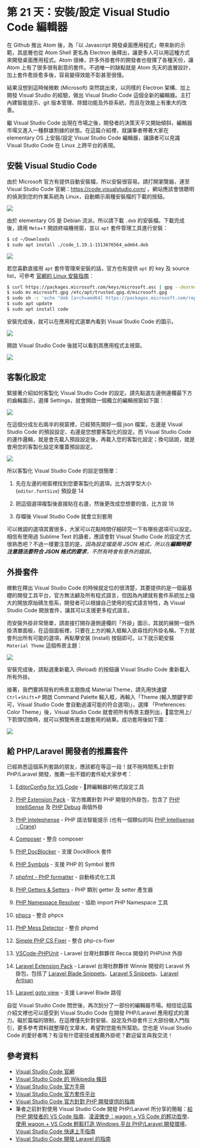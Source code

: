 # 第 21 天：安裝/設定 Visual Studio Code 編輯器

在 Github 推出 Atom 後，為「以 Javascript 開發桌面應用程式」帶來新的示範，其底層也從 Atom Shell 更名為 Electron 後釋出，讓更多人可以用這種方式來開發桌面應用程式。Atom 很棒，許多外掛套件的開發者也發揮了各種天份，讓 Atom 上有了很多很有創意的套件。不過唯一的缺點就是 Atom 先天的底層設計，加上套件愈掛愈多後，容易變得效能不彰甚至很慢。

結果沒想到這時候微軟 (Microsoft) 突然跳出來，以同樣的 Electron 架構、加上開發 Visual Studio 的經驗，做出 Visual Studio Code 這個全新的編輯器。主打內建智能提示、git 版本管理、除錯功能及外掛系統，而且在效能上有重大的改善。

繼 Visual Studio Code 出現在市場之後，開發者的決策天平又開始傾斜，編輯器市場又進入一種群雄割據的狀態。在這篇介紹裡，就讓筆者帶著大家在 elementary OS 上安裝/設定 Visual Studio Code 編輯器，讓讀者可以見識 Visual Studio Code 在 Linux 上跨平台的表現。

## 安裝 Visual Studio Code

由於 Microsoft 官方有提供自動安裝檔，所以安裝很容易。請打開瀏覽器，連至 Visual Studio Code 官網：https://code.visualstudio.com/ 。網站應該會很聰明的偵測到您的作業系統為 Linux，自動顯示兩種安裝檔的下載的按鈕。

![](assets/day-21/install-vscode-step1.png)

由於 elementary OS 是 Debian 流派，所以請下載 `.deb` 的安裝檔。下載完成後，請用 `Meta`+`T` 開啟終端機視窗，並以 `apt` 套件管理工具進行安裝：

```bash
$ cd ~/Downloads
$ sudo apt install ./code_1.19.1-1513676564_adm64.deb
```

![](assets/day-21/install-vscode-step2.png)

若您喜歡直接用 `apt` 套件管理來安裝的話，官方也有提供 `apt` 的 key 及 source list，可參考 [官網的 Linux 安裝指南](https://code.visualstudio.com/docs/setup/linux)：

```bash
$ curl https://packages.microsoft.com/keys/microsoft.asc | gpg --dearmor > microsoft.gpg
$ sudo mv microsoft.gpg /etc/apt/trusted.gpg.d/microsoft.gpg
$ sudo sh -c 'echo "deb [arch=amd64] https://packages.microsoft.com/repos/vscode stable main" > /etc/apt/sources.list.d/vscode.list'
$ sudo apt update
$ sudo apt install code
```

安裝完成後，就可以在應用程式選單內看到 Visual Studio Code 的圖示。

![](assets/day-21/install-vscode-step3.png)

開啟 Visual Studio Code 後就可以看到其應用程式主視窗。

![](assets/day-21/install-vscode-step4.png)

## 客製化設定

緊接著介紹如何客製化 Visual Studio Code 的設定。請先點選左邊側邊欄最下方的齒輪圖示，選擇 Settings，就會開啟一個獨立的編輯視窗如下圖：

![](assets/day-21/vscode-settings-step1.png)

在這個分成左右兩半的視窗裡，已經預先開好一個 json 檔案，左邊是 Visual Studio Code 的預設設定、右邊是您想要客製化的設定。而 Visual Studio Code 的運作邏輯，就是會先載入預設設定後，再載入您的客製化設定；換句話說，就是會用您的客製化設定來覆蓋預設設定。

![](assets/day-21/vscode-settings-step2.png)

所以客製化 Visual Studio Code 的設定很簡單：

1. 先在左邊的視窗裡找到您要客製化的選項，比方說字型大小 (`editor.fontSize`) 預設是 14

2. 把這個選項複製後直接貼在右邊，然後更改成您想要的值，比方說 18

3. 存檔後 Visual Studio Code 就會立刻套用

可以微調的選項其實很多，大家可以花點時間仔細研究一下有哪些選項可以設定。相信有使用過 Sublime Text 的讀者，應該會對 Visual Studio Code 的設定方式很熟悉吧？不過一樣要注意的是，*因為設定檔是用 JSON 格式，所以在**編輯時要注意語法要符合 JSON 格式的要求**，不然有時會有意外的錯誤。*

## 外掛套件

微軟在釋出 Visual Studio Code 的時候就定位的很清楚，其要提供的是一個最基礎的開發工具平台，官方無法顧及所有程式語言，但因為內建就有套件系統加上強大的開放原始碼生態系，開發者可以根據自己使用的程式語言特性，為 Visual Studio Code 開放套件，讓其可以支援更多程式語言。

而安裝外掛非常簡單，請直接打開存邊側邊欄的「外掛」圖示，其就的展開一個外掛清單面板，在這個面板裡，只要在上方的輸入框輸入欲尋找的外掛名稱，下方就會列出所有可能的選項，再點擊安裝 (Install) 按鈕即可。以下就示範安裝 `Material Theme` 這個佈景主題：

![](assets/day-21/vscode-extension-step1.png)

安裝完成後，請點選重新載入 (Reload) 的按鈕讓 Visual Studio Code 重新載入所有外掛。

接著，我們要將現有的佈景主題換成 Material Theme，請先用快速鍵 `Ctrl`+`Shift`+`P` 開啟 Command Palette 輸入框，再輸入「Theme (輸入關鍵字即可，Visual Studio Code 會自動過濾可能的符合選項)」，選擇 「Preferences: Color Theme」後，Visual Studio Code 就會把所有佈景主題列出，當您用上/下箭頭切換時，就可以預覽佈景主題套用的結果。成功套用後如下圖：

![](assets/day-21/vscode-extension-step2.png)

## 給 PHP/Laravel 開發者的推薦套件

已經熟悉這個系列套路的朋友，應該都在等這一段！就不拖時間馬上針對 PHP/Laravel 開發，推薦一些不錯的套件給大家參考：

1. [EditorConfig for VS Code](https://marketplace.visualstudio.com/items?itemName=EditorConfig.EditorConfig) - 跨編輯器的格式設定工具

2. [PHP Extension Pack](https://marketplace.visualstudio.com/items?itemName=felixfbecker.php-pack) - 官方推薦針對 PHP 開發的外掛包，包含了 [PHP IntelliSense](https://marketplace.visualstudio.com/items?itemName=felixfbecker.php-intellisense) 及 [PHP Debug](https://marketplace.visualstudio.com/items?itemName=felixfbecker.php-debug) 兩個外掛

3. [PHP Intelephense](https://marketplace.visualstudio.com/items?itemName=bmewburn.vscode-intelephense-client) - PHP 語法智能提示 (也有一個類似的叫 [PHP Intellisense - Crane](https://marketplace.visualstudio.com/items?itemName=HvyIndustries.crane))

4. [Composer](https://marketplace.visualstudio.com/items?itemName=ikappas.composer) - 整合 composer

5. [PHP DocBlocker](https://marketplace.visualstudio.com/items?itemName=neilbrayfield.php-docblocker) - 支援 DockBlock 套件

6. [PHP Symbols](https://marketplace.visualstudio.com/items?itemName=linyang95.php-symbols) - 支援 PHP 的 Symbol 套件

7. [phpfmt - PHP formatter](https://marketplace.visualstudio.com/items?itemName=kokororin.vscode-phpfmt) - 自動格式化工具

8. [PHP Getters & Setters](https://marketplace.visualstudio.com/items?itemName=phproberto.vscode-php-getters-setters) - PHP 類別 getter 及 setter 產生器

9. [PHP Namespace Resolver](https://marketplace.visualstudio.com/items?itemName=MehediDracula.php-namespace-resolver) - 協助 import PHP Namespace 工具

10. [phpcs](https://marketplace.visualstudio.com/items?itemName=ikappas.phpcs) - 整合 phpcs

11. [PHP Mess Detector](https://marketplace.visualstudio.com/items?itemName=ecodes.vscode-phpmd) - 整合 phpmd

12. [Simple PHP CS Fixer](https://marketplace.visualstudio.com/items?itemName=calebporzio.simple-php-cs-fixer) - 整合 php-cs-fixer

13. [VSCode-PHPUnit](https://marketplace.visualstudio.com/items?itemName=recca0120.vscode-phpunit) - Laravel 台灣社群夥伴 Recca 開發的 PHPUnit 外掛

14. [Laravel Extension Pack](https://marketplace.visualstudio.com/items?itemName=onecentlin.laravel-extension-pack) - Laravel 台灣社群夥伴 Winnie 開發的 Laravel 外掛包，包括了 [Laravel Blade Snippets](https://marketplace.visualstudio.com/items?itemName=onecentlin.laravel-blade)、[Laravel 5 Snippets](https://marketplace.visualstudio.com/items?itemName=onecentlin.laravel5-snippets)、[Laravel Artisan](https://marketplace.visualstudio.com/items?itemName=ryannaddy.laravel-artisan)

15. [Laravel goto view](https://marketplace.visualstudio.com/items?itemName=codingyu.laravel-goto-view) - 支援 Laravel Blade 路徑

自從 Visual Studio Code 問世後，再次刮分了一部份的編輯器市場。相信從這篇介紹文裡也可以感受到 Visual Studio Code 在開發 PHP/Laravel 應用程式的潛力。礙於篇幅的限制，在這裡僅先針對安裝、設定及外掛套件三大部份做入門指引，更多參考資料就整理在文章末，希望對您能有所幫助。您也是 Visual Studio Code 的愛好者嗎？有沒有什麼密技或推薦外掛呢？歡迎留言與我交流！

## 參考資料

* [Visual Studio Code 官網](https://code.visualstudio.com/)
* [Visual Studio Code 的 Wikipedia 條目](https://en.wikipedia.org/wiki/Visual_Studio_Code)
* [Visual Studio Code 官方手冊](https://code.visualstudio.com/docs/)
* [Visual Studio Code 官方套件平台](https://marketplace.visualstudio.com/VSCode)
* [Visual Studio Code 官方針對 PHP 開發提供的指南](https://code.visualstudio.com/docs/languages/php)
* 筆者之前針對使用 Visual Studio Code 開發 PHP/Laravel 所分享的簡報：[給 PHP 開發者的 VS Code 指南](https://www.slideshare.net/shengyou/community-open-camp-php-vs-code)、[凌波微步：wagon + VS Code 的輕功哲學](https://www.slideshare.net/shengyou/wagon-vs-code)、[使用 wagon + VS Code 輕鬆打造 Windows 平台 PHP/Laravel 開發環境](https://www.slideshare.net/shengyou/wagon-vs-code-windows-phplaravel)、[Visual Studio Code 快速上手指南](https://www.slideshare.net/shengyou/visual-studio-code-62532711)
* [Visual Studio Code 開發 Laravel 的指南](https://medium.com/@ardanirohman/laravel-%EF%B8%8F-visual-studio-code-debug-environment-65440274d3b0)

